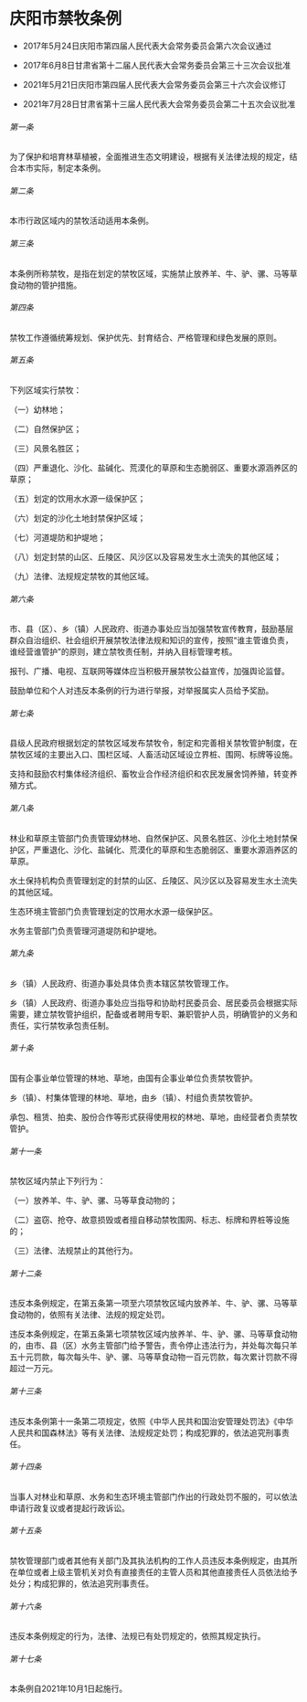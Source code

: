 # 庆阳市禁牧条例

- 2017年5月24日庆阳市第四届人民代表大会常务委员会第六次会议通过

- 2017年6月8日甘肃省第十二届人民代表大会常务委员会第三十三次会议批准

- 2021年5月21日庆阳市第四届人民代表大会常务委员会第三十六次会议修订

- 2021年7月28日甘肃省第十三届人民代表大会常务委员会第二十五次会议批准

<!-- INFO END -->

###### 第一条

为了保护和培育林草植被，全面推进生态文明建设，根据有关法律法规的规定，结合本市实际，制定本条例。

###### 第二条

本市行政区域内的禁牧活动适用本条例。

###### 第三条

本条例所称禁牧，是指在划定的禁牧区域，实施禁止放养羊、牛、驴、骡、马等草食动物的管护措施。

###### 第四条

禁牧工作遵循统筹规划、保护优先、封育结合、严格管理和绿色发展的原则。

###### 第五条

下列区域实行禁牧：

（一）幼林地；

（二）自然保护区；

（三）风景名胜区；

（四）严重退化、沙化、盐碱化、荒漠化的草原和生态脆弱区、重要水源涵养区的草原；

（五）划定的饮用水水源一级保护区；

（六）划定的沙化土地封禁保护区域；

（七）河道堤防和护堤地；

（八）划定封禁的山区、丘陵区、风沙区以及容易发生水土流失的其他区域；

（九）法律、法规规定禁牧的其他区域。

###### 第六条

市、县（区）、乡（镇）人民政府、街道办事处应当加强禁牧宣传教育，鼓励基层群众自治组织、社会组织开展禁牧法律法规和知识的宣传，按照“谁主管谁负责，谁经营谁管护”的原则，建立禁牧责任制，并纳入目标管理考核。

报刊、广播、电视、互联网等媒体应当积极开展禁牧公益宣传，加强舆论监督。

鼓励单位和个人对违反本条例的行为进行举报，对举报属实人员给予奖励。

###### 第七条

县级人民政府根据划定的禁牧区域发布禁牧令，制定和完善相关禁牧管护制度，在禁牧区域的主要出入口、围栏区域、人畜活动区域设立界桩、围网、标牌等设施。

支持和鼓励农村集体经济组织、畜牧业合作经济组织和农民发展舍饲养殖，转变养殖方式。

###### 第八条

林业和草原主管部门负责管理幼林地、自然保护区、风景名胜区、沙化土地封禁保护区，严重退化、沙化、盐碱化、荒漠化的草原和生态脆弱区、重要水源涵养区的草原。

水土保持机构负责管理划定的封禁的山区、丘陵区、风沙区以及容易发生水土流失的其他区域。

生态环境主管部门负责管理划定的饮用水水源一级保护区。

水务主管部门负责管理河道堤防和护堤地。

###### 第九条

乡（镇）人民政府、街道办事处具体负责本辖区禁牧管理工作。

乡（镇）人民政府、街道办事处应当指导和协助村民委员会、居民委员会根据实际需要，建立禁牧管护组织，配备或者聘用专职、兼职管护人员，明确管护的义务和责任，实行禁牧承包责任制。

###### 第十条

国有企事业单位管理的林地、草地，由国有企事业单位负责禁牧管护。

乡（镇）、村集体管理的林地、草地，由乡（镇）、村组负责禁牧管护。

承包、租赁、拍卖、股份合作等形式获得使用权的林地、草地，由经营者负责禁牧管护。

###### 第十一条

禁牧区域内禁止下列行为：

（一）放养羊、牛、驴、骡、马等草食动物的；

（二）盗窃、抢夺、故意损毁或者擅自移动禁牧围网、标志、标牌和界桩等设施的；

（三）法律、法规禁止的其他行为。

###### 第十二条

违反本条例规定，在第五条第一项至六项禁牧区域内放养羊、牛、驴、骡、马等草食动物的，依照有关法律、法规的规定处罚。

违反本条例规定，在第五条第七项禁牧区域内放养羊、牛、驴、骡、马等草食动物的，由市、县（区）水务主管部门给予警告，责令停止违法行为，并处每次每只羊五十元罚款，每次每头牛、驴、骡、马等草食动物一百元罚款，每次累计罚款不得超过一万元。

###### 第十三条

违反本条例第十一条第二项规定，依照《中华人民共和国治安管理处罚法》《中华人民共和国森林法》等有关法律、法规规定处罚；构成犯罪的，依法追究刑事责任。

###### 第十四条

当事人对林业和草原、水务和生态环境主管部门作出的行政处罚不服的，可以依法申请行政复议或者提起行政诉讼。

###### 第十五条

禁牧管理部门或者其他有关部门及其执法机构的工作人员违反本条例规定，由其所在单位或者上级主管机关对负有直接责任的主管人员和其他直接责任人员依法给予处分；构成犯罪的，依法追究刑事责任。

###### 第十六条

违反本条例规定的行为，法律、法规已有处罚规定的，依照其规定执行。

###### 第十七条

本条例自2021年10月1日起施行。
